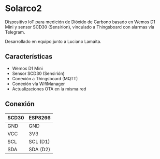 # Solarco2

Dispositivo IoT para medición de Dióxido de Carbono basado en Wemos D1 Mini y sensor SCD30 (Sensirion), vinculado a Thingsboard con alarmas vía Telegram.

Desarrollado en equipo junto a Luciano Lamaita.

## Características
- Wemos D1 Mini
- Sensor SCD30 (Sensirión)
- Conexión a Thingsboard (MQTT)
- Conexión vía WifiManager
- Actualizaciones OTA en la misma red
## Conexión

|SCD30 | ESP8266 |
|------|---------|
| GND  |   GND   |
| VCC  |   3V3   |
| SCL  | SCL (D1)|
| SDA  | SDA (D2)|

